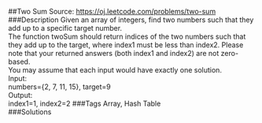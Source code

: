##Two Sum
Source: https://oj.leetcode.com/problems/two-sum  
###Description
Given an array of integers, find two numbers such that they add up to a specific target number.  
The function twoSum should return indices of the two numbers such that they add up to the target, where index1 must be less than index2. Please note that your returned answers (both index1 and index2) are not zero-based.  
You may assume that each input would have exactly one solution.  
Input:  
 numbers={2, 7, 11, 15}, target=9  
Output:  
 index1=1, index2=2
###Tags
Array, Hash Table  
###Solutions